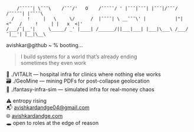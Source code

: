 ```
    /¯¯¯¯¯| \¯¯¯\    /¯¯¯/'   O    /¯¯¯¯¯/ ' |¯¯¯|¯¯¯| |¯¯¯|/¯¯¯/     /¯¯¯¯¯| |¯¯¯¯\  
  /     !     |   \     \/      /  |¯¯¯¯| \ __¯¯¯\' |           |°|          <°   /     !     | |   x  <|'
/___/¯|__'|     \_____/ _' |____| /______/||___|___| |___|\___\ /___/¯|__'| |__|\__\
```
  avishkar@github ~ % booting...

> I build systems for a world that’s already ending  
> sometimes they even work

🏥 ./VITALIt         — hospital infra for clinics where nothing else works  
🗃️ ./GeoMine         — mining PDFs for post-collapse geolocation  
📄 ./fantasy-infra-sim — simulated infra for real-money chaos

⚠️ entropy rising  
📬 avishkardandge04@gmail.com  
🌐 [avishkardandge.com](https://avishkardandge.com)  
🕳️ open to roles at the edge of reason

